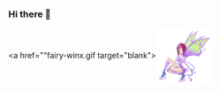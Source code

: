 ### Hi there 👋

<a href=""fairy-winx.gif target="blank"><img align="center" src="fairy-winx.gif" height="100" /></a>
